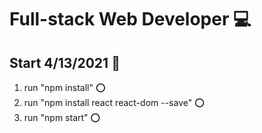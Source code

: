 # Full-stack Web Developer :computer:

## Start 4/13/2021 :beginner:

1. run "npm install" :o:
2. run "npm install react react-dom --save" :o:
3. run "npm start" :o:
